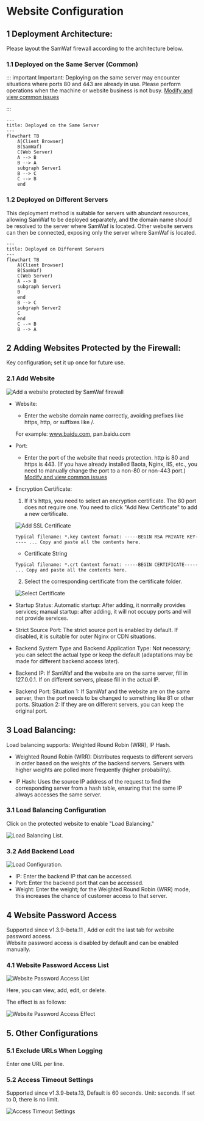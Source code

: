  
# Website Configuration

## 1 Deployment Architecture:
Please layout the SamWaf firewall according to the architecture below.

### 1.1 Deployed on the Same Server (Common)
::: important
Important: Deploying on the same server may encounter situations where ports 80 and 443 are already in use. Please perform operations when the machine or website business is not busy. [Modify and view common issues](../faq/readme.md#_1-端口80-被占用情况)

:::

```mermaid
---
title: Deployed on the Same Server
---
flowchart TB
    A[Client Browser]
	B(SamWaf)
	C(Web Server)
	A --> B  
	B --> A
	subgraph Server1
    B --> C
    C --> B
    end
```

### 1.2 Deployed on Different Servers
This deployment method is suitable for servers with abundant resources, allowing SamWaf to be deployed separately, and the domain name should be resolved to the server where SamWaf is located. Other website servers can then be connected, exposing only the server where SamWaf is located.

```mermaid
---
title: Deployed on Different Servers
---
flowchart TB
    A[Client Browser]
	B(SamWaf)
	C(Web Server)
	A --> B  
	subgraph Server1
    B 
    end  
	B --> C
	subgraph Server2 
    C
    end
	C --> B
	B --> A 
```

## 2 Adding Websites Protected by the Firewall:

Key configuration; set it up once for future use.

### 2.1 Add Website
![Add a website protected by SamWaf firewall](/images/add_host.png)
- Website:
    - Enter the website domain name correctly, avoiding prefixes like https, http, or suffixes like /.
    
	For example: www.baidu.com, pan.baidu.com
	
- Port:
    - Enter the port of the website that needs protection.
	http is 80 and https is 443. (If you have already installed Baota, Nginx, IIS, etc., you need to manually change the port to a non-80 or non-443 port.) [Modify and view common issues](../faq/readme.md#_1-端口80-被占用情况) 
- Encryption Certificate:
    1. If it's https, you need to select an encryption certificate. The 80 port does not require one.
	You need to click "Add New Certificate" to add a new certificate.
	
	![Add SSL Certificate](/images/add_ssl.png)
	```
	Typical filename: *.key Content format: -----BEGIN RSA PRIVATE KEY----- ... Copy and paste all the contents here.
	```
	- Certificate String
	```
	Typical filename: *.crt Content format: -----BEGIN CERTIFICATE----- ... Copy and paste all the contents here.
	```
	
	2. Select the corresponding certificate from the certificate folder.

     ![Select Certificate](/images/add_host_select_ssl.png)
	
- Startup Status:
	Automatic startup: After adding, it normally provides services; manual startup: after adding, it will not occupy ports and will not provide services.

- Strict Source Port:
    The strict source port is enabled by default. If disabled, it is suitable for outer Nginx or CDN situations.
	
- Backend System Type and Backend Application Type:
     Not necessary; you can select the actual type or keep the default (adaptations may be made for different backend access later).
 
- Backend IP:
     If SamWaf and the website are on the same server, fill in 127.0.0.1. If on different servers, please fill in the actual IP.	
- Backend Port:
     Situation 1: If SamWaf and the website are on the same server, then the port needs to be changed to something like 81 or other ports. Situation 2: If they are on different servers, you can keep the original port.
	
## 3 Load Balancing:
Load balancing supports: Weighted Round Robin (WRR), IP Hash.
 
- Weighted Round Robin (WRR): Distributes requests to different servers in order based on the weights of the backend servers. Servers with higher weights are polled more frequently (higher probability).

- IP Hash: Uses the source IP address of the request to find the corresponding server from a hash table, ensuring that the same IP always accesses the same server.

### 3.1 Load Balancing Configuration
Click on the protected website to enable "Load Balancing."

![Load Balancing List](/images/loadbalanceindex.png).

### 3.2 Add Backend Load
![Load Configuration](/images/loadbalance_edit.png).

- IP: Enter the backend IP that can be accessed.
- Port: Enter the backend port that can be accessed.
- Weight: Enter the weight; for the Weighted Round Robin (WRR) mode, this increases the chance of customer access to that server.

## 4 Website Password Access  
Supported since v1.3.9-beta.11 , Add or edit the last tab for website password access.  
Website password access is disabled by default and can be enabled manually.
### 4.1 Website Password Access List

![Website Password Access List](/images/password_visit.png)

Here, you can view, add, edit, or delete.

The effect is as follows:

![Website Password Access Effect](/images/password_visit2.png)

## 5. Other Configurations  

### 5.1 Exclude URLs When Logging  

Enter one URL per line.

### 5.2 Access Timeout Settings  

Supported since v1.3.9-beta.13, Default is 60 seconds. Unit: seconds. If set to 0, there is no limit.  

![Access Timeout Settings](/images/response_timeout.png)   
